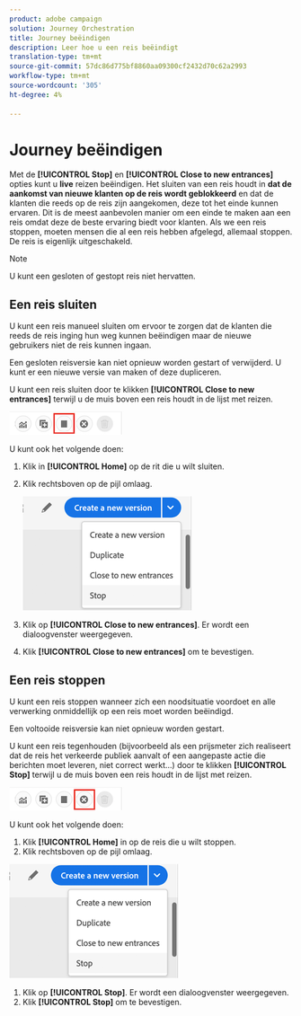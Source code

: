 ```yaml
---
product: adobe campaign
solution: Journey Orchestration
title: Journey beëindigen
description: Leer hoe u een reis beëindigt
translation-type: tm+mt
source-git-commit: 57dc86d775bf8860aa09300cf2432d70c62a2993
workflow-type: tm+mt
source-wordcount: '305'
ht-degree: 4%

---
```



# Journey beëindigen

Met de **[!UICONTROL Stop]** en **[!UICONTROL Close to new entrances]** opties kunt u **live** reizen beëindigen. Het sluiten van een reis houdt in **dat de aankomst van nieuwe klanten op de reis wordt geblokkeerd** en dat de klanten die reeds op de reis zijn aangekomen, deze tot het einde kunnen ervaren. Dit is de meest aanbevolen manier om een einde te maken aan een reis omdat deze de beste ervaring biedt voor klanten. Als we een reis stoppen, moeten mensen die al een reis hebben afgelegd, allemaal stoppen. De reis is eigenlijk uitgeschakeld.

>[!NOTE]
>
>U kunt een gesloten of gestopt reis niet hervatten.

## Een reis sluiten

U kunt een reis manueel sluiten om ervoor te zorgen dat de klanten die reeds de reis inging hun weg kunnen beëindigen maar de nieuwe gebruikers niet de reis kunnen ingaan.

Een gesloten reisversie kan niet opnieuw worden gestart of verwijderd. U kunt er een nieuwe versie van maken of deze dupliceren.

U kunt een reis sluiten door te klikken **[!UICONTROL Close to new entrances]** terwijl u de muis boven een reis houdt in de lijst met reizen.

![](../assets/do-not-localize/journey-finish-quick-action.png)

U kunt ook het volgende doen:

1. Klik in **[!UICONTROL Home]** op de rit die u wilt sluiten.
1. Klik rechtsboven op de pijl omlaag.

   ![](../assets/finish_drop_down_list.png)

1. Klik op **[!UICONTROL Close to new entrances]**. Er wordt een dialoogvenster weergegeven.
1. Klik **[!UICONTROL Close to new entrances]** om te bevestigen.

## Een reis stoppen

U kunt een reis stoppen wanneer zich een noodsituatie voordoet en alle verwerking onmiddellijk op een reis moet worden beëindigd.

Een voltooide reisversie kan niet opnieuw worden gestart.

U kunt een reis tegenhouden (bijvoorbeeld als een prijsmeter zich realiseert dat de reis het verkeerde publiek aanvalt of een aangepaste actie die berichten moet leveren, niet correct werkt...) door te klikken **[!UICONTROL Stop]** terwijl u de muis boven een reis houdt in de lijst met reizen.

![](../assets/do-not-localize/journey-stop-quick-action.png)

U kunt ook het volgende doen:

1. Klik **[!UICONTROL Home]** in op de reis die u wilt stoppen.
1. Klik rechtsboven op de pijl omlaag.

![](../assets/finish_drop_down_list.png)

1. Klik op **[!UICONTROL Stop]**. Er wordt een dialoogvenster weergegeven.
1. Klik **[!UICONTROL Stop]** om te bevestigen.
